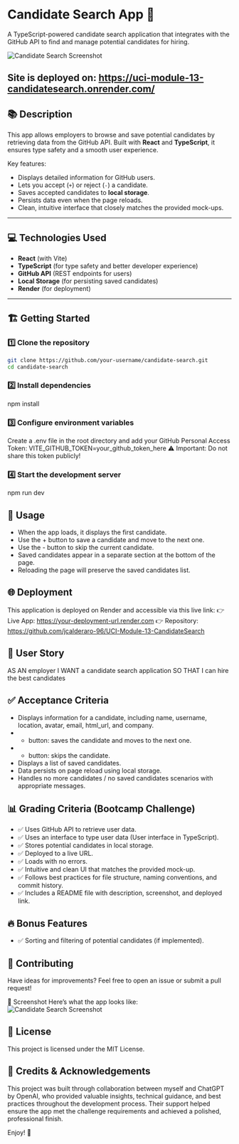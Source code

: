 # Candidate Search App 🚀

A TypeScript-powered candidate search application that integrates with the GitHub API to find and manage potential candidates for hiring.

![Candidate Search Screenshot](./screenshot.png) <!-- Replace with your actual screenshot file path -->

Site is deployed on:
https://uci-module-13-candidatesearch.onrender.com/
---

## 📚 Description

This app allows employers to browse and save potential candidates by retrieving data from the GitHub API. Built with **React** and **TypeScript**, it ensures type safety and a smooth user experience.

Key features:
- Displays detailed information for GitHub users.
- Lets you accept (`+`) or reject (`-`) a candidate.
- Saves accepted candidates to **local storage**.
- Persists data even when the page reloads.
- Clean, intuitive interface that closely matches the provided mock-ups.

---

## 💻 Technologies Used

- **React** (with Vite)
- **TypeScript** (for type safety and better developer experience)
- **GitHub API** (REST endpoints for users)
- **Local Storage** (for persisting saved candidates)
- **Render** (for deployment)

---

## 🏗️ Getting Started

### 1️⃣ Clone the repository

```bash
git clone https://github.com/your-username/candidate-search.git
cd candidate-search
```

### 2️⃣ Install dependencies
npm install

### 3️⃣ Configure environment variables
Create a .env file in the root directory and add your GitHub Personal Access Token:
VITE_GITHUB_TOKEN=your_github_token_here
⚠️ Important: Do not share this token publicly!

### 4️⃣ Start the development server
npm run dev

## 🔎 Usage
- When the app loads, it displays the first candidate.
- Use the + button to save a candidate and move to the next one.
- Use the - button to skip the current candidate.
- Saved candidates appear in a separate section at the bottom of the page.
- Reloading the page will preserve the saved candidates list.

## 🌐 Deployment
This application is deployed on Render and accessible via this live link:
👉 Live App: https://your-deployment-url.render.com
👉 Repository: https://github.com/jcalderaro-96/UCI-Module-13-CandidateSearch

## 🎯 User Story
AS AN employer
I WANT a candidate search application
SO THAT I can hire the best candidates

## ✅ Acceptance Criteria
- Displays information for a candidate, including name, username, location, avatar, email, html_url, and company.
- + button: saves the candidate and moves to the next one.
- - button: skips the candidate.
- Displays a list of saved candidates.
- Data persists on page reload using local storage.
- Handles no more candidates / no saved candidates scenarios with appropriate messages.

## 📊 Grading Criteria (Bootcamp Challenge)
- ✅ Uses GitHub API to retrieve user data.
- ✅ Uses an interface to type user data (User interface in TypeScript).
- ✅ Stores potential candidates in local storage.
- ✅ Deployed to a live URL.
- ✅ Loads with no errors.
- ✅ Intuitive and clean UI that matches the provided mock-up.
- ✅ Follows best practices for file structure, naming conventions, and commit history.
- ✅ Includes a README file with description, screenshot, and deployed link.

## 🔥 Bonus Features
- ✅ Sorting and filtering of potential candidates (if implemented).

## 🤝 Contributing
Have ideas for improvements? Feel free to open an issue or submit a pull request!

📸 Screenshot
Here’s what the app looks like:
![Candidate Search Screenshot](./screenshot.png) <!-- Replace with your actual screenshot file path -->

## 📝 License
This project is licensed under the MIT License.

## 🤝 Credits & Acknowledgements
This project was built through collaboration between myself and ChatGPT by OpenAI, who provided valuable insights, technical guidance, and best practices throughout the development process. Their support helped ensure the app met the challenge requirements and achieved a polished, professional finish.

Enjoy! 🚀
 
